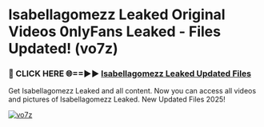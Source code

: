 # Isabellagomezz Leaked Original Videos 0nlyFans Leaked - Files Updated! (vo7z)

<h3>🔴 CLICK HERE 🌐==►► <a href="https://tinyurl.com/ehrbuxhb" rel="nofollow">Isabellagomezz Leaked Updated Files</a></h3>

Get Isabellagomezz Leaked and all content. Now you can access all videos and pictures of Isabellagomezz Leaked. New Updated Files 2025!

[![vo7z](https://i.imgur.com/lVYEuWS.gif)](https://tinyurl.com/ehrbuxhb)
